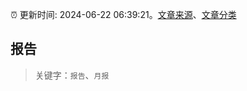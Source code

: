 :alarm_clock: 更新时间: 2024-06-22 06:39:21。[文章来源](/README.md)、[文章分类](/TAGS.md)

## 报告


> 关键字：`报告`、`月报`



